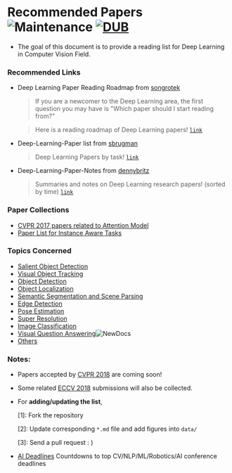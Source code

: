 # Recommended Papers ![Maintenance](https://img.shields.io/badge/maintained-yes-brightgreen.svg) [![DUB](https://img.shields.io/badge/MIT-license-brightgreen.svg)](LICENSE)
- The goal of this document is to provide a reading list for Deep Learning in Computer Vision Field.

### Recommended Links

- Deep Learning Paper Reading Roadmap from [songrotek](https://github.com/songrotek)
  >If you are a newcomer to the Deep Learning area, the first question you may have is "Which paper should I start reading from?"

  >Here is a reading roadmap of Deep Learning papers! [`link`](https://github.com/songrotek/Deep-Learning-Papers-Reading-Roadmap)

- Deep-Learning-Paper list from [sbrugman](https://github.com/sbrugman)  
  >Deep Learning Papers by task! [`link`](https://github.com/sbrugman/deep-learning-papers)

- Deep-Learning-Paper-Notes from [dennybritz](https://github.com/dennybritz)  
  >Summaries and notes on Deep Learning research papers! (sorted by time) [`link`](https://github.com/dennybritz/deeplearning-papernotes)
  
### Paper Collections
- [CVPR 2017 papers related to Attention Model](CVPR2017-Attention-model/README.md)
- [Paper List for Instance Aware Tasks](Instance-Aware-Paper-List/README.md)

### Topics Concerned
- [Salient Object Detection](01-Salient-Object-Detection.md)
- [Visual Object Tracking](02-Visual-Object-Tracking.md)
- [Object Detection](03-Object-Detection.md)
- [Object Localization](04-Object-Localization.md)
- [Semantic Segmentation and Scene Parsing](05-Semantic-Segmentation-and-Scene-Parsing.md)
- [Edge Detection](06-Edge-Detection.md)
- [Pose Estimation](07-Pose-Estimation.md)
- [Super Resolution](08-Super-Resolution.md)
- [Image Classification](09-Image-Classification.md)
- [Visual Question Answering](10-Visual-Question-Answering.md)![NewDocs](https://img.shields.io/badge/Docs-New-brightgreen.svg)
- [Others](11-Others.md)

### Notes: 

- Papers accepted by [CVPR 2018](http://cvpr2018.thecvf.com/) are coming soon!

- Some related [ECCV 2018](https://eccv2018.org/) submissions will also be collected.

- For __adding/updating the list__,

	[1]: Fork the repository
	
	[2]: Update corresponding `*.md` file and add figures into `data/`
	
	[3]: Send a pull request : )
	
- [AI Deadlines](https://aideadlin.es/) Countdowns to top CV/NLP/ML/Robotics/AI conference deadlines 